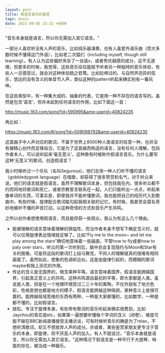 ```yaml
---
layout: post
title: 假语言音乐的鉴赏
tags: music
date: 2021-09-05 15:32 +0800
---
```


"音乐本身就是语言，所以你无需加入其它语言。"


一部分人喜欢听没有人声的音乐，比如纯乐器演奏，也有人喜爱外语乐曲（而大多数时候不懂得这门外语），比如老二次猿们（including myself, though still learning）。有人认为这些偏好夹杂了一丝装x，或者秀优越感的成分，这不无道理，但更多的时候，我觉得，这些音乐往往能赋予听者另一种独特的音乐体验，有些人一旦感受过，就会对这种体验趋之若鹜。比如拉伸过的、与自然声迥异的弦乐，悠远的没有含义的单音节人声，类似这种的pattern听起来确实别有一番风味。

在这些类型中，有一种集大成的、抽象的代表，它是用一种不存在的语言写的。虽然是包含‘语言’，但并未起到任何语言的作用，比如下面这一首：

http://music.163.com/song?id=590995&amp;userid=40824235

再比如：

https://music.163.com/#/song?id=509098792&amp;userid=40824235	

这首曲子中人声对应的歌词，不属于世界上8000种人类语言的任意一种，也并没有被精心创作而足够自洽，它是为了这首曲而构造的语言，没有任何人理解，包括作者本人，可以说听起来‘毫无意义’，这种歌有时被称作假语言音乐。为什么要写这种‘无意义’的歌词，创造假语言？

我小时候听过一个乐队（名叫Segurous)，他们总用一种人们听不懂的语言（gobbledygook language）在唱歌，却获得了很多赞赏和名气，对于听众来说，他们的语言就是假语言。虽然不理解歌词本身，但包括我在内，很多听众都不约而同地将歌词和死亡，或者宗教誓言联系在一起。人们只能听出一点点，听起来像单词的东西，可事实是，即使我并不能听懂歌词，我也能把自己的经历代入到歌曲中。有些时候，旋律配合歌词能勾起我相关联的记忆，有时候，我甚至会莫名奇妙地被听不懂的声音打动，以这种奇怪的方式和音乐产生共鸣。

之所以创作者想使用假语言，而且能俘获一些观众，我认为有这么几个理由。

- 能被理解的语言意味着理解的狭隘性，而当作者本身不想写下确定含义时，就可以仅用旋律表达情绪就足够了。比如“Fly me to the moon~ and let me play among the stars”确切地意味着一些画面，不管how to fly或者how to paly over stars，听众的第一次听到后，脑中总会复现隐约与Moon和Star有关的图像。可是将这段的歌词打上段马赛克，不同人的理解就真的很难有相同画面了。虽然如此，想象的色调却近似，这是由旋律引起的，而模糊的歌词maybe有锦上添花的作用。
- 传达的含义是无国界的，暗含某种平等。语言意味着国界，假语言能跨越国界，引起真正意义上的共鸣，这种共鸣源自最初的平等，即大家都是人类。虽说是人类，但是在一个地理环境受过二三十年的熏陶，不仅外貌有了地方色彩，性格思想也都是地方的模子，假语言能跨越这种隔阂，某种意义上是很可嘉的。能跨越局域思维的东西有两种，一种是大家都懂的，比如数学，一种是都不懂的，比如假语言。
- 放松、专注于旋律本身。有些带有歌词的音乐听起来确实很费劲，比如Jaychou的青花瓷etc，如果第一遍想要听懂每个字词的含义（闭卷），难度可能不输在BBC新闻直播接受主播访谈，可有时候听音乐的确是为了relax，不想听清歌词，却又不想放弃人声的成分。亦或者，某些鉴赏家朋友更专注于音乐的本身，即旋律，但不厌恶人声的加入。有人不就说过，"音乐本身就是语言，所以你无需加入其它语言。"这种情况下假语言是一种平行于大提琴、哨笛的存在，被当成一种器乐。

